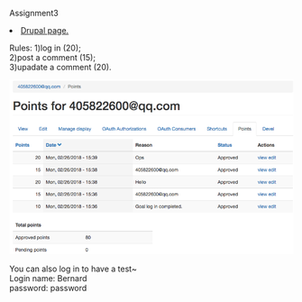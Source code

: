 Assignment3


<li><a href="http://dev-shirleyshi.pantheonsite.io/">Drupal page.</a></li>


Rules:
1)log in (20); <br />
2)post a comment (15); <br />
3)upadate a comment (20). <br />

<img src="user_points.png">

You can also log in to have a test~ <br />
Login name: Bernard <br />
password: password